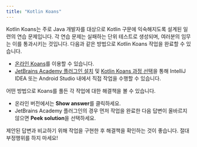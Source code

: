```yaml
---
title: "Kotlin Koans"
---
```

Kotlin Koans는 주로 Java 개발자를 대상으로 Kotlin 구문에 익숙해지도록 설계된 일련의 연습 문제입니다.
각 연습 문제는 실패하는 단위 테스트로 생성되며, 여러분의 임무는 이를 통과시키는 것입니다.
다음과 같은 방법으로 Kotlin Koans 작업을 완료할 수 있습니다.

* [온라인 Koans](https://play.kotlinlang.org/koans)를 이용할 수 있습니다.
* [JetBrains Academy 플러그인 설치](https://plugins.jetbrains.com/plugin/10081-jetbrains-academy/docs/install-jetbrains-academy-plugin.html) 및 [Kotlin Koans 과정 선택](https://plugins.jetbrains.com/plugin/10081-jetbrains-academy/docs/learner-start-guide.html?section=Kotlin%20Koans)을 통해 IntelliJ IDEA 또는 Android Studio 내에서 직접 작업을 수행할 수 있습니다.

어떤 방법으로 Koans를 풀든 각 작업에 대한 해결책을 볼 수 있습니다.
* 온라인 버전에서는 **Show answer**를 클릭하세요.
* JetBrains Academy 플러그인의 경우 먼저 작업을 완료한 다음 답변이 올바르지 않으면 **Peek solution**을 선택하세요.

제안된 답변과 비교하기 위해 작업을 구현한 후 해결책을 확인하는 것이 좋습니다.
절대 부정행위를 하지 마세요!